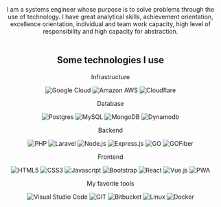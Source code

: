 <div align="center">
I am a systems engineer whose purpose is to solve problems through the use of technology. I have great analytical skills, achievement orientation, excellence orientation, individual and team work capacity, high level of responsibility and high capacity for abstraction.
<br/>
<br/>
  
## Some technologies I use

<p>Infrastructure</p>
<p>
  <img alt="Google Cloud" src="https://img.shields.io/badge/Google%20Cloud-F52C21?style=flat-square&logo=googlecloud&logoColor=white" />
  <img alt="Amazon AWS" src="https://img.shields.io/badge/-Amazon_AWS-232F3E?style=flat-square&logo=amazon-aws&logoColor=white" />
  <img alt="Cloudflare" src="https://img.shields.io/badge/Cloudflare-DDD?style=flat-square&logo=cloudflare" />
</p>
<p>Database</p>
<p>
  <img alt="Postgres" src="https://img.shields.io/badge/PostgreSQL-00758f?style=flat-square&logo=postgresql&logoColor=white" />
  <img alt="MySQL" src="https://img.shields.io/badge/-MySQL-008bcf?style=flat-square&logo=mysql&logoColor=white" />
  <img alt="MongoDB" src="https://img.shields.io/badge/MongoDB-DDD?style=flat-square&logo=mongodb&logoColor=" />
  <img alt="Dynamodb" src="https://img.shields.io/badge/DynamoDB-00758f?style=flat-square&logo=sql&logoColor=white" />
</p>
<p>Backend</p>
<p>
  <img alt="PHP" src="https://img.shields.io/badge/-PHP-4f5b93?style=flat-square&logo=php&logoColor=white" />
  <img alt="Laravel" src="https://img.shields.io/badge/-Laravel-F52C21?style=flat-square&logo=laravel&logoColor=white" />

  <img alt="Node.js" src="https://img.shields.io/badge/Node.js-F7DF1?style=flat-square&logo=node.js&logoColor=black" />
  <img alt="Express.js" src="https://img.shields.io/badge/Express-DDD?style=flat-square&logo=express&logoColor=black" />
  
  <img alt="GO" src="https://img.shields.io/badge/Go-00ADD8?style=flat-square&logo=go&logoColor=white" />
  <img alt="GOFiber" src="https://img.shields.io/badge/goFiber-8BC0D0?style=flat-square&logo=go&logoColor=white" />
</p>
<p>Frontend</p>
<p>
  <img alt="HTML5" src="https://img.shields.io/badge/-HTML5-e34f26?style=flat-square&logo=html5&logoColor=white" />
  <img alt="CSS3" src="https://img.shields.io/badge/-CSS3-002561?style=flat-square&logo=css3&logoColor=white" />
  <img alt="Javascript" src="https://img.shields.io/badge/-Javascript-f7df1e?style=flat-square&logo=javascript&logoColor=black" />

  <img alt="Bootstrap" src="https://img.shields.io/badge/-Bootstrap-7952B3?style=flat-square&logo=bootstrap&logoColor=white" />
  <img alt="React" src="https://img.shields.io/badge/React-232F3E?style=flat-square&logo=react&logoColor=8BC0D0" />

  <img alt="Vue.js" src="https://img.shields.io/badge/Vue-35495E?style=flat-square&logo=vue.js" />
  <img alt="PWA" src="https://img.shields.io/badge/Progressive Web App-8BC0D0?style=flat-square&logo=PWA&logoColor=black" />

</p>
<p>My favorite tools</p>
<p>
  <img alt="Visual Studio Code" src="https://img.shields.io/badge/-VS_Code-1F7ACC?style=flat-square&logo=visual-studio-code&logoColor=white" />
  <img alt="GIT" src="https://img.shields.io/badge/-Git-F05032?style=flat-square&logo=git&logoColor=white" />
  <img alt="Bitbucket" src="https://img.shields.io/badge/Bitbucket-DDD?style=flat-square&logo=bitbucket&logoColor=blue" />
  <img alt="Linux" src="https://img.shields.io/badge/Linux-FCC624?style=flat-square&logo=linux&logoColor=black" />
  <img alt="Docker" src="https://img.shields.io/badge/-Docker-46a2f1?style=flat-square&logo=docker&logoColor=white" />
</p>
</div>
